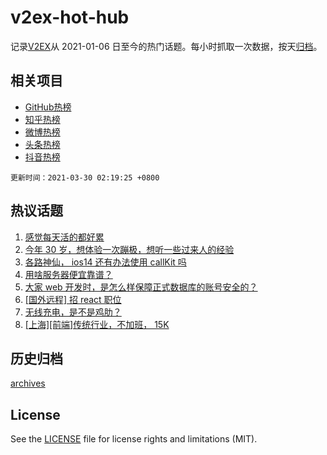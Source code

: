 # v2ex-hot-hub

 记录[V2EX](https://www.v2ex.com/)从 2021-01-06 日至今的热门话题。每小时抓取一次数据，按天[归档](archives)。
 
 ## 相关项目

- [GitHub热榜](https://github.com/lonnyzhang423/github-hot-hub)
- [知乎热榜](https://github.com/lonnyzhang423/zhihu-hot-hub)
- [微博热榜](https://github.com/lonnyzhang423/weibo-hot-hub)
- [头条热榜](https://github.com/lonnyzhang423/toutiao-hot-hub)
- [抖音热榜](https://github.com/lonnyzhang423/douyin-hot-hub)


 `更新时间：2021-03-30 02:19:25 +0800`

## 热议话题

1. [感觉每天活的都好累](https://www.v2ex.com/t/766048)
1. [今年 30 岁，想体验一次蹦极，想听一些过来人的经验](https://www.v2ex.com/t/766085)
1. [各路神仙， ios14 还有办法使用 callKit 吗](https://www.v2ex.com/t/766054)
1. [用啥服务器便宜靠谱？](https://www.v2ex.com/t/766000)
1. [大家 web 开发时，是怎么样保障正式数据库的账号安全的？](https://www.v2ex.com/t/766088)
1. [[国外远程] 招 react 职位](https://www.v2ex.com/t/766089)
1. [无线充电，是不是鸡肋？](https://www.v2ex.com/t/766163)
1. [[上海][前端]传统行业，不加班， 15K](https://www.v2ex.com/t/766118)

## 历史归档

[archives](archives)

## License

See the [LICENSE](LICENSE) file for license rights and limitations (MIT).
